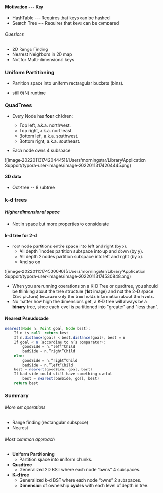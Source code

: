 #### Motivation --- Key

* HashTable --- Requires that keys can be hashed
* Search Tree --- Requires that keys can be compared

###### Quesions

* 2D Range Finding
* Nearest Neighbors in 2D map
* Not for Multi-dimensional keys



### Uniform Partitioning

* Partition space into uniform rectangular buckets (bins).

* still θ(N) runtime



### QuadTrees

* Every Node has **four** children:
  * Top left, a.k.a. northwest.
  * Top right, a.k.a. northeast.
  * Bottom left, a.k.a. southwest.
  * Bottom right, a.k.a. southeast. 

* Each node owns 4 subspace

![image-20220113174204445](/Users/morningstar/Library/Application Support/typora-user-images/image-20220113174204445.png)

#### 3D data

* Oct-tree -- 8 subtree



### k-d trees

##### Higher dimensional space

* Not in space but more properties to considerate

#### k-d tree for 2-d

* root node partitions entire space into left and right (by x).
  * All depth 1 nodes partition subspace into up and down (by y).
  * All depth 2 nodes partition subspace into left and right (by x).
  * And so on

![image-20220113174530848](/Users/morningstar/Library/Application Support/typora-user-images/image-20220113174530848.png)

* When you are running operations on a K-D Tree or quadtree, you should be thinking about the tree structure (**1st** image) and not the 2-D space (2nd picture) because only the tree holds information about the levels.
* No matter how high the dimensions get, a K-D tree will always be a **binary** tree, since each level is partitioned into "greater" and "less than".



#### Nearest Pseudocode

```java
nearest(Node n, Point goal, Node best):
	If n is null, return best
	If n.distance(goal) < best.distance(goal), best = n
	If goal < n (according to n’s comparator):
		goodSide = n.”left”Child
		badSide = n.”right”Child
	else:
		goodSide = n.”right”Child
		badSide = n.”left”Child
	best = nearest(goodSide, goal, best)
	If bad side could still have something useful
		best = nearest(badSide, goal, best)
	return best

```



### Summary

###### More set operations

* Range finding (rectangular subspace)
* Nearest

###### Most common approach

* **Uniform Partitioning**
  * Partition space into uniform chunks.
* **Quadtree**
  * Generalized 2D BST where each node “owns” 4 subspaces.
* **K-d tree**
  * Generalized k-d BST where each node “owns” 2 subspaces.
  * **Dimension** of ownership **cycles** with each level of depth in tree.

